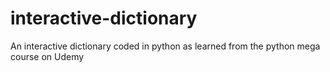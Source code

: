 # interactive-dictionary
An interactive dictionary coded in python as learned from the python mega course on Udemy
